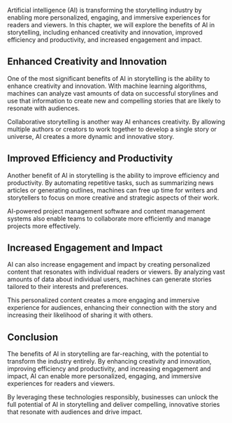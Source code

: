 

Artificial intelligence (AI) is transforming the storytelling industry by enabling more personalized, engaging, and immersive experiences for readers and viewers. In this chapter, we will explore the benefits of AI in storytelling, including enhanced creativity and innovation, improved efficiency and productivity, and increased engagement and impact.

Enhanced Creativity and Innovation
----------------------------------

One of the most significant benefits of AI in storytelling is the ability to enhance creativity and innovation. With machine learning algorithms, machines can analyze vast amounts of data on successful storylines and use that information to create new and compelling stories that are likely to resonate with audiences.

Collaborative storytelling is another way AI enhances creativity. By allowing multiple authors or creators to work together to develop a single story or universe, AI creates a more dynamic and innovative story.

Improved Efficiency and Productivity
------------------------------------

Another benefit of AI in storytelling is the ability to improve efficiency and productivity. By automating repetitive tasks, such as summarizing news articles or generating outlines, machines can free up time for writers and storytellers to focus on more creative and strategic aspects of their work.

AI-powered project management software and content management systems also enable teams to collaborate more efficiently and manage projects more effectively.

Increased Engagement and Impact
-------------------------------

AI can also increase engagement and impact by creating personalized content that resonates with individual readers or viewers. By analyzing vast amounts of data about individual users, machines can generate stories tailored to their interests and preferences.

This personalized content creates a more engaging and immersive experience for audiences, enhancing their connection with the story and increasing their likelihood of sharing it with others.

Conclusion
----------

The benefits of AI in storytelling are far-reaching, with the potential to transform the industry entirely. By enhancing creativity and innovation, improving efficiency and productivity, and increasing engagement and impact, AI can enable more personalized, engaging, and immersive experiences for readers and viewers.

By leveraging these technologies responsibly, businesses can unlock the full potential of AI in storytelling and deliver compelling, innovative stories that resonate with audiences and drive impact.
